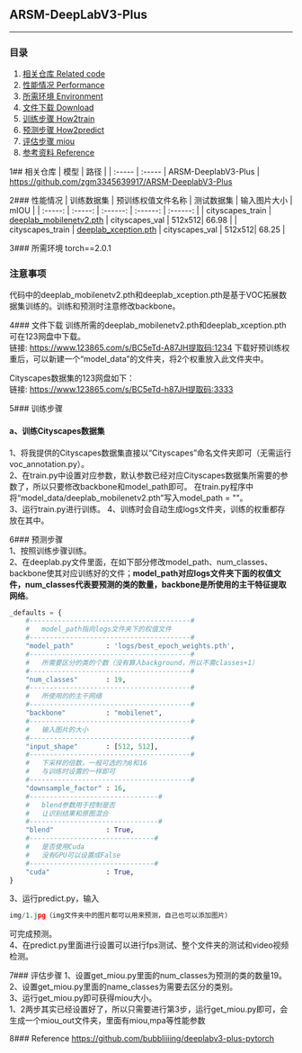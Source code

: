 ## ARSM-DeepLabV3-Plus
---

### 目录
1. [相关仓库 Related code](#相关仓库)
2. [性能情况 Performance](#性能情况)
3. [所需环境 Environment](#所需环境)
4. [文件下载 Download](#文件下载)
5. [训练步骤 How2train](#训练步骤)
6. [预测步骤 How2predict](#预测步骤)
7. [评估步骤 miou](#评估步骤)
8. [参考资料 Reference](#Reference)

1## 相关仓库
| 模型 | 路径 |
| :----- | :----- |
ARSM-DeeplabV3-Plus | https://github.com/zgm3345639917/ARSM-DeeplabV3-Plus

2### 性能情况
| 训练数据集 | 预训练权值文件名称 | 测试数据集 | 输入图片大小 | mIOU | 
| :-----: | :-----: | :------: | :------: | :------: | 
| cityscapes_train | [deeplab_mobilenetv2.pth](https://www.123865.com/s/BC5eTd-A87JH提取码:1234) | cityscapes_val | 512x512| 66.98 | 
| cityscapes_train | [deeplab_xception.pth](https://www.123865.com/s/BC5eTd-A87JH提取码:1234) | cityscapes_val | 512x512| 68.25 | 

3### 所需环境
torch==2.0.1

### 注意事项
代码中的deeplab_mobilenetv2.pth和deeplab_xception.pth是基于VOC拓展数据集训练的。训练和预测时注意修改backbone。    

4### 文件下载
训练所需的deeplab_mobilenetv2.pth和deeplab_xception.pth可在123网盘中下载。     
链接: https://www.123865.com/s/BC5eTd-A87JH提取码:1234
下载好预训练权重后，可以新建一个“model_data”的文件夹，将2个权重放入此文件夹中。 

Cityscapes数据集的123网盘如下：  
链接: https://www.123865.com/s/BC5eTd-h87JH提取码:3333   

5### 训练步骤
#### a、训练Cityscapes数据集
1、将我提供的Cityscapes数据集直接以“Cityscapes”命名文件夹即可（无需运行voc_annotation.py）。  
2、在train.py中设置对应参数，默认参数已经对应Cityscapes数据集所需要的参数了，所以只要修改backbone和model_path即可。 在train.py程序中将“model_data/deeplab_mobilenetv2.pth”写入model_path = ""。  
3、运行train.py进行训练。 
4、训练时会自动生成logs文件夹，训练的权重都存放在其中。

6### 预测步骤    
1、按照训练步骤训练。    
2、在deeplab.py文件里面，在如下部分修改model_path、num_classes、backbone使其对应训练好的文件；**model_path对应logs文件夹下面的权值文件，num_classes代表要预测的类的数量，backbone是所使用的主干特征提取网络**。    
```python
_defaults = {
    #----------------------------------------#
    #   model_path指向logs文件夹下的权值文件
    #----------------------------------------#
    "model_path"        : 'logs/best_epoch_weights.pth',
    #----------------------------------------#
    #   所需要区分的类的个数（没有算入background，所以不需classes+1）
    #----------------------------------------#
    "num_classes"       : 19,
    #----------------------------------------#
    #   所使用的的主干网络
    #----------------------------------------#
    "backbone"          : "mobilenet",
    #----------------------------------------#
    #   输入图片的大小
    #----------------------------------------#
    "input_shape"       : [512, 512],
    #----------------------------------------#
    #   下采样的倍数，一般可选的为8和16
    #   与训练时设置的一样即可
    #----------------------------------------#
    "downsample_factor" : 16,
    #--------------------------------#
    #   blend参数用于控制是否
    #   让识别结果和原图混合
    #--------------------------------#
    "blend"             : True,
    #-------------------------------#
    #   是否使用Cuda
    #   没有GPU可以设置成False
    #-------------------------------#
    "cuda"              : True,
}
```
3、运行predict.py，输入    
```python
img/1.jpg（img文件夹中的图片都可以用来预测，自己也可以添加图片）
```
可完成预测。    
4、在predict.py里面进行设置可以进行fps测试、整个文件夹的测试和video视频检测。   

7### 评估步骤
1、设置get_miou.py里面的num_classes为预测的类的数量19。  
2、设置get_miou.py里面的name_classes为需要去区分的类别。  
3、运行get_miou.py即可获得miou大小。  
1、2两步其实已经设置好了，所以只需要进行第3步，运行get_miou.py即可，会生成一个miou_out文件夹，里面有miou,mpa等性能参数

8### Reference
https://github.com/bubbliiiing/deeplabv3-plus-pytorch
